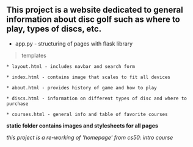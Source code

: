 ## This project is a website dedicated to general information about disc golf such as where to play, types of discs, etc.

* app.py - structuring of pages with flask library

> templates

    * layout.html - includes navbar and search form

    * index.html - contains image that scales to fit all devices

    * about.html - provides history of game and how to play

    * discs.html - information on different types of disc and where to purchase

    * courses.html - general info and table of favorite courses

__static folder contains images and stylesheets for all pages__

_this project is a re-working of 'homepage' from cs50: intro course_